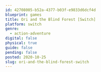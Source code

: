 ```yaml
---
id: 42708005-b52a-4377-b03f-e9833d6dcf4d
blueprint: games
title: Ori and the Blind Forest [Switch]
platform: switch
genre:
  - action-adventure
digital: false
physical: true
guide: false
pending: false
posted: 2020-10-25
slug: ori-and-the-blind-forest-switch
---
```

